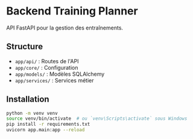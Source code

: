 # Backend Training Planner

API FastAPI pour la gestion des entraînements.

## Structure

- `app/api/` : Routes de l'API
- `app/core/` : Configuration
- `app/models/` : Modèles SQLAlchemy
- `app/services/` : Services métier

## Installation

```bash
python -m venv venv
source venv/bin/activate  # ou `venv\Scripts\activate` sous Windows
pip install -r requirements.txt
uvicorn app.main:app --reload
```